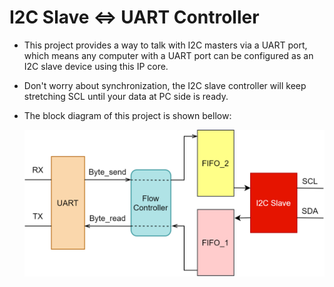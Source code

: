 # I2C Slave <=> UART Controller
- This project provides a way to talk with I2C masters via a UART port, which means any computer with a UART port can be configured as an I2C slave device using this IP core.
- Don't worry about synchronization, the I2C slave controller will keep stretching SCL until your data at PC side is ready.
- The block diagram of this project is shown bellow:

  ![Diagram](images/i2c_uart.png)